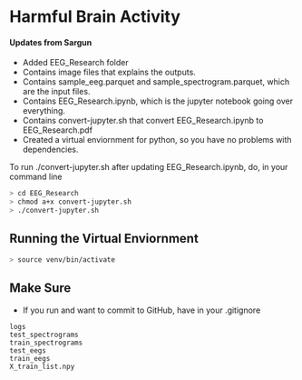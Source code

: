 # Harmful Brain Activity

#### Updates from Sargun
- Added EEG_Research folder
- Contains image files that explains the outputs.
- Contains sample_eeg.parquet and sample_spectrogram.parquet, which are the input files.
- Contains EEG_Research.ipynb, which is the jupyter notebook going over everything.
- Contains convert-jupyter.sh that convert EEG_Research.ipynb to EEG_Research.pdf
- Created a virtual enviornment for python, so you have no problems with dependencies.

To run ./convert-jupyter.sh after updating EEG_Research.ipynb, do, in your command line

```bash
> cd EEG_Research
> chmod a+x convert-jupyter.sh
> ./convert-jupyter.sh
```

## Running the Virtual Enviornment 

```bash
> source venv/bin/activate
```

## Make Sure

- If you run and want to commit to GitHub, have in your .gitignore

```
logs
test_spectrograms
train_spectrograms
test_eegs
train_eegs
X_train_list.npy
```

